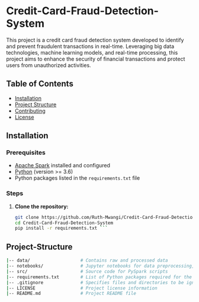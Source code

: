 # Credit-Card-Fraud-Detection-System
This project is a credit card fraud detection system developed to identify and prevent fraudulent transactions in real-time. Leveraging big data technologies, machine learning models, and real-time processing, this project aims to enhance the security of financial transactions and protect users from unauthorized activities.

## Table of Contents

- [Installation](#installation)
- [Project Structure](#project-structure)
- [Contributing](#contributing)
- [License](#license)

## Installation

### Prerequisites

- [Apache Spark](https://spark.apache.org/) installed and configured
- [Python](https://www.python.org/) (version >= 3.6)
- Python packages listed in the `requirements.txt` file

### Steps

1. **Clone the repository:**

   ```bash
   git clone https://github.com/Ruth-Mwangi/Credit-Card-Fraud-Detection-System.git
   cd Credit-Card-Fraud-Detection-System
   pip install -r requirements.txt ```

## Project-Structure

```bash
|-- data/                   # Contains raw and processed data
|-- notebooks/              # Jupyter notebooks for data preprocessing, model training, and evaluation
|-- src/                    # Source code for PySpark scripts
|-- requirements.txt        # List of Python packages required for the project
|-- .gitignore              # Specifies files and directories to be ignored by Git
|-- LICENSE                 # Project license information
|-- README.md               # Project README file
```
